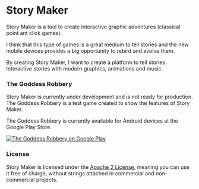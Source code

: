 Story Maker
===========

Story Maker is a tool to create interactive graphic adventures (classical point ant click games).

I think that this type of games is a great medium to tell stories and the new mobile devices provides a big opportunity to rebird and evolve them.

By creating Story Maker, I want to create a platform to tell stories. Interactive stories with modern graphics, animations and music.

### The Goddess Robbery

Story Maker is currently under development and is not ready for production. The Goddess Robbery is a test game created to show the features of Story Maker.

The Goddess Robbery is currently available for Android devices at the Google Play Store.

[![The Goddess Robbery on Google Play](http://developer.android.com/images/brand/en_app_rgb_wo_60.png)](http://play.google.com/store/apps/details?id=org.bladecoder.engine)

### License
Story Maker is licensed under the [Apache 2 License](http://www.apache.org/licenses/LICENSE-2.0.html), meaning you
can use it free of charge, without strings attached in commercial and non-commercial projects.


